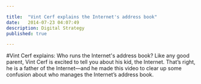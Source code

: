 ```yaml
---

title:  "Vint Cerf explains the Internet's address book"
date:   2014-07-23 04:07:49
description: Digital Strategy
published: true

---
```



#Vint Cerf explains: Who runs the Internet's address book?
Like any good parent, Vint Cerf is excited to tell you about his kid, the Internet. That’s right, he is a father of the Internet—and he made this video to clear up some confusion about who manages the Internet’s address book.


